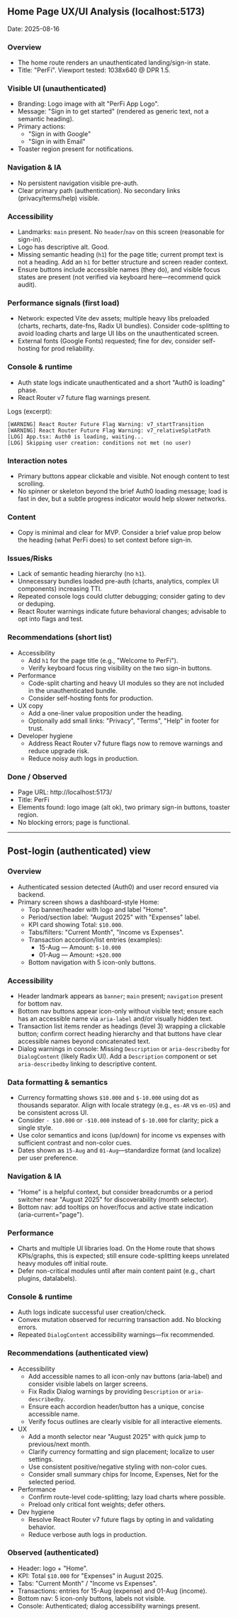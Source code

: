 ## Home Page UX/UI Analysis (localhost:5173)

Date: 2025-08-16

### Overview
- The home route renders an unauthenticated landing/sign-in state.
- Title: "PerFi". Viewport tested: 1038x640 @ DPR 1.5.

### Visible UI (unauthenticated)
- Branding: Logo image with alt "PerFi App Logo".
- Message: "Sign in to get started" (rendered as generic text, not a semantic heading).
- Primary actions:
  - "Sign in with Google"
  - "Sign in with Email"
- Toaster region present for notifications.

### Navigation & IA
- No persistent navigation visible pre-auth.
- Clear primary path (authentication). No secondary links (privacy/terms/help) visible.

### Accessibility
- Landmarks: `main` present. No `header`/`nav` on this screen (reasonable for sign-in).
- Logo has descriptive alt. Good.
- Missing semantic heading (`h1`) for the page title; current prompt text is not a heading. Add an `h1` for better structure and screen reader context.
- Ensure buttons include accessible names (they do), and visible focus states are present (not verified via keyboard here—recommend quick audit).

### Performance signals (first load)
- Network: expected Vite dev assets; multiple heavy libs preloaded (charts, recharts, date-fns, Radix UI bundles). Consider code-splitting to avoid loading charts and large UI libs on the unauthenticated screen.
- External fonts (Google Fonts) requested; fine for dev, consider self-hosting for prod reliability.

### Console & runtime
- Auth state logs indicate unauthenticated and a short "Auth0 is loading" phase.
- React Router v7 future flag warnings present.

Logs (excerpt):
```
[WARNING] React Router Future Flag Warning: v7_startTransition
[WARNING] React Router Future Flag Warning: v7_relativeSplatPath
[LOG] App.tsx: Auth0 is loading, waiting...
[LOG] Skipping user creation: conditions not met (no user)
```

### Interaction notes
- Primary buttons appear clickable and visible. Not enough content to test scrolling.
- No spinner or skeleton beyond the brief Auth0 loading message; load is fast in dev, but a subtle progress indicator would help slower networks.

### Content
- Copy is minimal and clear for MVP. Consider a brief value prop below the heading (what PerFi does) to set context before sign-in.

### Issues/Risks
- Lack of semantic heading hierarchy (no `h1`).
- Unnecessary bundles loaded pre-auth (charts, analytics, complex UI components) increasing TTI.
- Repeated console logs could clutter debugging; consider gating to dev or deduping.
- React Router warnings indicate future behavioral changes; advisable to opt into flags and test.

### Recommendations (short list)
- Accessibility
  - Add `h1` for the page title (e.g., "Welcome to PerFi").
  - Verify keyboard focus ring visibility on the two sign-in buttons.
- Performance
  - Code-split charting and heavy UI modules so they are not included in the unauthenticated bundle.
  - Consider self-hosting fonts for production.
- UX copy
  - Add a one-liner value proposition under the heading.
  - Optionally add small links: "Privacy", "Terms", "Help" in footer for trust.
- Developer hygiene
  - Address React Router v7 future flags now to remove warnings and reduce upgrade risk.
  - Reduce noisy auth logs in production.

### Done / Observed
- Page URL: http://localhost:5173/
- Title: PerFi
- Elements found: logo image (alt ok), two primary sign-in buttons, toaster region.
- No blocking errors; page is functional.

---

## Post-login (authenticated) view

### Overview
- Authenticated session detected (Auth0) and user record ensured via backend.
- Primary screen shows a dashboard-style Home:
  - Top banner/header with logo and label "Home".
  - Period/section label: "August 2025" with "Expenses" label.
  - KPI card showing Total: `$10.000`.
  - Tabs/filters: "Current Month", "Income vs Expenses".
  - Transaction accordion/list entries (examples):
    - 15-Aug — Amount: `$-10.000`
    - 01-Aug — Amount: `+$20.000`
  - Bottom navigation with 5 icon-only buttons.

### Accessibility
- Header landmark appears as `banner`; `main` present; `navigation` present for bottom nav.
- Bottom nav buttons appear icon-only without visible text; ensure each has an accessible name via `aria-label` and/or visually hidden text.
- Transaction list items render as headings (level 3) wrapping a clickable button; confirm correct heading hierarchy and that buttons have clear accessible names beyond concatenated text.
- Dialog warnings in console: Missing `Description` or `aria-describedby` for `DialogContent` (likely Radix UI). Add a `Description` component or set `aria-describedby` linking to descriptive content.

### Data formatting & semantics
- Currency formatting shows `$10.000` and `$-10.000` using dot as thousands separator. Align with locale strategy (e.g., `es-AR` vs `en-US`) and be consistent across UI.
- Consider `- $10.000` or `-$10.000` instead of `$-10.000` for clarity; pick a single style.
- Use color semantics and icons (up/down) for income vs expenses with sufficient contrast and non-color cues.
- Dates shown as `15-Aug` and `01-Aug`—standardize format (and localize) per user preference.

### Navigation & IA
- "Home" is a helpful context, but consider breadcrumbs or a period switcher near "August 2025" for discoverability (month selector).
- Bottom nav: add tooltips on hover/focus and active state indication (aria-current="page").

### Performance
- Charts and multiple UI libraries load. On the Home route that shows KPIs/graphs, this is expected; still ensure code-splitting keeps unrelated heavy modules off initial route.
- Defer non-critical modules until after main content paint (e.g., chart plugins, datalabels).

### Console & runtime
- Auth logs indicate successful user creation/check.
- Convex mutation observed for recurring transaction add. No blocking errors.
- Repeated `DialogContent` accessibility warnings—fix recommended.

### Recommendations (authenticated view)
- Accessibility
  - Add accessible names to all icon-only nav buttons (aria-label) and consider visible labels on larger screens.
  - Fix Radix Dialog warnings by providing `Description` or `aria-describedby`.
  - Ensure each accordion header/button has a unique, concise accessible name.
  - Verify focus outlines are clearly visible for all interactive elements.
- UX
  - Add a month selector near "August 2025" with quick jump to previous/next month.
  - Clarify currency formatting and sign placement; localize to user settings.
  - Use consistent positive/negative styling with non-color cues.
  - Consider small summary chips for Income, Expenses, Net for the selected period.
- Performance
  - Confirm route-level code-splitting; lazy load charts where possible.
  - Preload only critical font weights; defer others.
- Dev hygiene
  - Resolve React Router v7 future flags by opting in and validating behavior.
  - Reduce verbose auth logs in production.

### Observed (authenticated)
- Header: logo + "Home".
- KPI: Total `$10.000` for "Expenses" in August 2025.
- Tabs: "Current Month" / "Income vs Expenses".
- Transactions: entries for 15-Aug (expense) and 01-Aug (income).
- Bottom nav: 5 icon-only buttons, labels not visible.
- Console: Authenticated; dialog accessibility warnings present.


